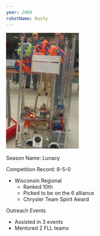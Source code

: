 ```yaml
---
year: 2009
robotName: Rusty
---
```


![2009 Robot](assets/img/general/2009_robot.jpg)

Season Name: Lunacy

Competition Record: 8-5-0

* Wisconsin Regional
  * Ranked 10th
  * Picked to be on the 6 alliance
  * Chrysler Team Spirit Award

Outreach Events
* Assisted in 3 events
* Mentored 2 FLL teams
